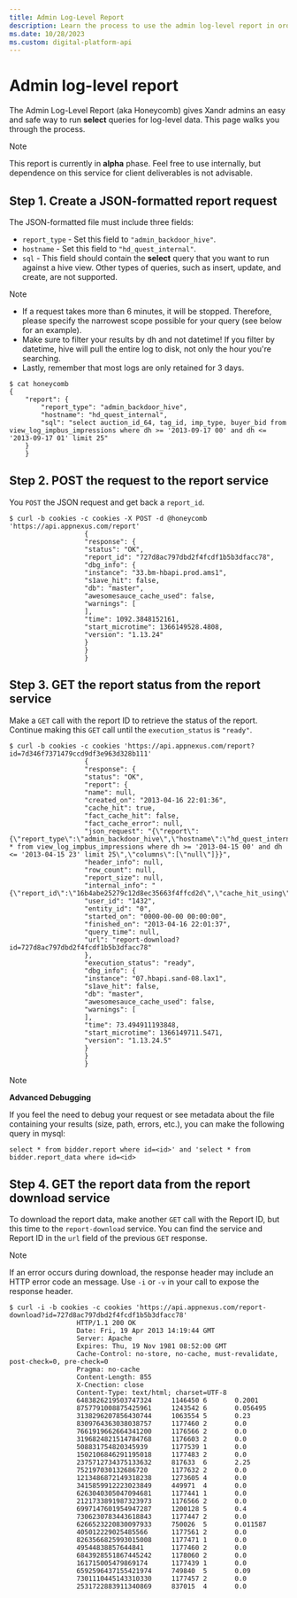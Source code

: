 ```yaml
---
title: Admin Log-Level Report
description: Learn the process to use the admin log-level report in order to run select queries for log-level data.
ms.date: 10/28/2023
ms.custom: digital-platform-api
---
```


# Admin log-level report

The Admin Log-Level Report (aka Honeycomb) gives Xandr admins an easy and safe way to run **select** queries for log-level data. This page walks you through the process.

> [!NOTE]
> This report is currently in **alpha** phase. Feel free to use internally, but dependence on this service for client deliverables is not advisable.

## Step 1. Create a JSON-formatted report request

The JSON-formatted file must include three fields:

- `report_type` - Set this field to `"admin_backdoor_hive"`.
- `hostname` - Set this field to `"hd_quest_internal"`.
- `sql` - This field should contain the **select** query that you want to run against a hive view. Other types of queries, such as insert, update, and create, are not supported.

> [!NOTE]
> - If a request takes more than 6 minutes, it will be stopped. Therefore, please specify the narrowest scope possible for your query (see below for an example).
> - Make sure to filter your results by dh and not datetime! If you filter by datetime, hive will pull the entire log to disk, not only the hour you're searching.
> - Lastly, remember that most logs are only retained for 3 days.

```
$ cat honeycomb
{
    "report": {
        "report_type": "admin_backdoor_hive",
        "hostname": "hd_quest_internal",
        "sql": "select auction_id_64, tag_id, imp_type, buyer_bid from view_log_impbus_impressions where dh >= '2013-09-17 00' and dh <= '2013-09-17 01' limit 25"
    }
    }
```

## Step 2. POST the request to the report service

You `POST` the JSON request and get back a `report_id`.

```
$ curl -b cookies -c cookies -X POST -d @honeycomb 'https://api.appnexus.com/report'
                   {
                   "response": {
                   "status": "OK",
                   "report_id": "727d8ac797dbd2f4fcdf1b5b3dfacc78",
                   "dbg_info": {
                   "instance": "33.bm-hbapi.prod.ams1",
                   "s1ave_hit": false,
                   "db": "master",
                   "awesomesauce_cache_used": false,
                   "warnings": [
                   ],
                   "time": 1092.3848152161,
                   "start_microtime": 1366149528.4808,
                   "version": "1.13.24"
                   }
                   }
                   }
```

## Step 3. GET the report status from the report service

Make a `GET` call with the report ID to retrieve the status of the report. Continue making this `GET` call until the `execution_status` is `"ready"`.

```
$ curl -b cookies -c cookies 'https://api.appnexus.com/report?id=7d346f7371479ccd9df3e963d328b111'
                   {
                   "response": {
                   "status": "OK",
                   "report": {
                   "name": null,
                   "created_on": "2013-04-16 22:01:36",
                   "cache_hit": true,
                   "fact_cache_hit": false,
                   "fact_cache_error": null,
                   "json_request": "{\"report\":{\"report_type\":\"admin_backdoor_hive\",\"hostname\":\"hd_quest_internal\",\"sql\":\"select * from view_log_impbus_impressions where dh >= '2013-04-15 00' and dh <= '2013-04-15 23' limit 25\",\"columns\":[\"null\"]}}",
                   "header_info": null,
                   "row_count": null,
                   "report_size": null,
                   "internal_info": "{\"report_id\":\"16b4abe25279c12d8ec35663f4ffcd2d\",\"cache_hit_using\":\"84e157f95a9ae491bae87a88413a6107\",\"controller_cache_hit\":true}",
                   "user_id": "1432",
                   "entity_id": "0",
                   "started_on": "0000-00-00 00:00:00",
                   "finished_on": "2013-04-16 22:01:37",
                   "query_time": null,
                   "url": "report-download?id=727d8ac797dbd2f4fcdf1b5b3dfacc78"
                   },
                   "execution_status": "ready",
                   "dbg_info": {
                   "instance": "07.hbapi.sand-08.lax1",
                   "s1ave_hit": false,
                   "db": "master",
                   "awesomesauce_cache_used": false,
                   "warnings": [
                   ],
                   "time": 73.494911193848,
                   "start_microtime": 1366149711.5471,
                   "version": "1.13.24.5"
                   }
                   }
                   }
```

> [!NOTE]
> **Advanced Debugging**
>
> If you feel the need to debug your request or see metadata about the file containing your results (size, path, errors, etc.), you can make the following query in mysql:
>
> ```
> select * from bidder.report where id=<id>' and 'select * from bidder.report_data where id=<id>
> ```

## Step 4. GET the report data from the report download service

To download the report data, make another `GET` call with the Report ID, but this time to the `report-download` service. You can find the service and Report ID in the `url` field of the previous `GET` response.

> [!NOTE]
> If an error occurs during download, the response header may include an HTTP error code an message. Use `-i` or `-v` in your call to expose the response header.

```
$ curl -i -b cookies -c cookies 'https://api.appnexus.com/report-download?id=727d8ac797dbd2f4fcdf1b5b3dfacc78'
                 HTTP/1.1 200 OK
                 Date: Fri, 19 Apr 2013 14:19:44 GMT
                 Server: Apache
                 Expires: Thu, 19 Nov 1981 08:52:00 GMT
                 Cache-Control: no-store, no-cache, must-revalidate, post-check=0, pre-check=0
                 Pragma: no-cache
                 Content-Length: 855
                 X-Cnection: close
                 Content-Type: text/html; charset=UTF-8
                 6483826219503747324     1146450 6       0.2001
                 8757791008875425961     1243542 6       0.056495
                 3138296207856430744     1063554 5       0.23
                 8309764363038038757     1177460 2       0.0
                 7661919662664341200     1176566 2       0.0
                 3196824821514784768     1176603 2       0.0
                 508831754820345939      1177539 1       0.0
                 1502106846291195018     1177483 2       0.0
                 2375712734375133632     817633  6       2.25
                 752197030132686720      1177632 2       0.0
                 1213486872149318238     1273605 4       0.0
                 3415859912223023849     449971  4       0.0
                 6263040305047094681     1177441 1       0.0
                 2121733891987323973     1176566 2       0.0
                 6997147601954947287     1200128 5       0.4
                 7306230783443618843     1177447 2       0.0
                 6266523220830097933     750026  5       0.011587
                 405012229025485566      1177561 2       0.0
                 8263566825993015008     1177471 1       0.0
                 49544838857644841       1177460 2       0.0
                 6843928551867445242     1178060 2       0.0
                 161715005479869174      1177439 1       0.0
                 6592596437155421974     749840  5       0.09
                 7301110445143310330     1177457 2       0.0
                 2531722883911340869     837015  4       0.0
```
